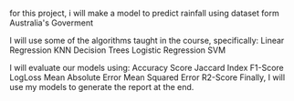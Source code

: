 for this project, i will make a model to predict rainfall using dataset form Australia's Goverment 

I will use some of the algorithms taught in the course, specifically:
Linear Regression
KNN
Decision Trees
Logistic Regression
SVM

I will evaluate our models using:
Accuracy Score
Jaccard Index
F1-Score
LogLoss
Mean Absolute Error
Mean Squared Error
R2-Score
Finally, I will use my models to generate the report at the end.
